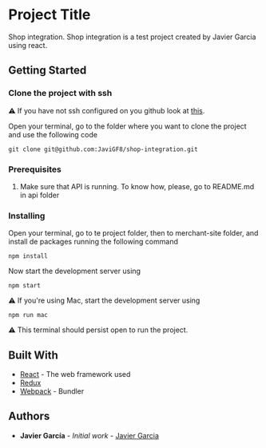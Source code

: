 # Project Title

Shop integration.
Shop integration is a test project created by Javier Garcia using react.

## Getting Started

### Clone the project with ssh

⚠️ If you have not ssh configured on you github look at [this](https://help.github.com/en/articles/generating-a-new-ssh-key-and-adding-it-to-the-ssh-agent).

Open your terminal, go to the folder where you want to clone the project and use the following code

```
git clone git@github.com:JaviGF8/shop-integration.git
```

### Prerequisites

1. Make sure that API is running. To know how, please, go to README.md in api folder

### Installing

Open your terminal, go to te project folder, then to merchant-site folder, and install de packages running the following command

```
npm install
```

Now start the development server using

```
npm start
```

⚠️ If you're using Mac, start the development server using

```
npm run mac
```

⚠️ This terminal should persist open to run the project.

## Built With

- [React](https://es.reactjs.org/docs/getting-started.html) - The web framework used
- [Redux](https://es.redux.js.org/)
- [Webpack](https://webpack.js.org/concepts/) - Bundler

## Authors

- **Javier García** - _Initial work_ - [Javier Garcia](https://github.com/JaviGF8)